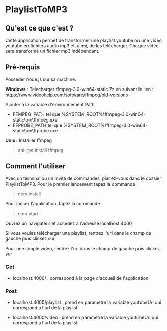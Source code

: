 # PlaylistToMP3

## Qu'est ce que c'est ?

Cette application permet de transformer une playlist youtube ou une vidéo youtube en fichiers audio mp3 et, ainsi, de les télécharger. Chaque vidéo sera transformé un fichier mp3 indépendant.

## Pré-requis

Posséder node.js sur sa machine.

**Windows :**
Telecharger ffmpeg-3.0-win64-static.7z en suivant le lien : https://www.videohelp.com/software/ffmpeg/old-versions

Ajouter à la variable d'environnement Path
* FFMPEG_PATH tel que %SYSTEM_ROOT%\ffmpeg-3.0-win64-static\bin\ffmpeg.exe
* FFPROBE_PATH tel que %SYSTEM_ROOT%\ffmpeg-3.0-win64-static\bin\ffprobe.exe

**Unix :**
Installer ffmpeg
> apt-get install ffmpeg</blockquote>

## Comment l'utiliser

Avec un terminal ou un invité de commandes, placez-vous dans le dossier PlaylistToMP3. Pour le premier lancement tapez la commande
> npm install</blockquote>

Pour lancer l'application, tapez la commande
> npm start</blockquote>

Ouvrez un navigateur et accédez a l'adresse localhost:4000

Si vous voulez télécharger une playlist, rentrez l'url dans le champ de gauche puis clickez sur

Pour une simple vidéo, rentrez l'url dans le champ de gauche puis clickez sur

### Get

* localhost:4000/ : correspond à la page d'accueil de l'application 

### Post

* localhost:4000/playlist : prend en paramètre la variable youtubeUri qui correspond a l'url de la playlist

* localhost:4000/video : prend en paramètre la variable youtubeUri qui correspond a l'url de la playlist


